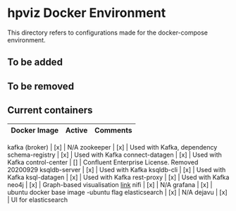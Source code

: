 # hpviz Docker Environment

This directory refers to configurations made for the docker-compose environment.

## To be added

## To be removed

## Current containers

Docker Image | Active | Comments
------------ | -------------| ------------ 

kafka (broker) | [x] | N/A
zookeeper | [x] | Used with Kafka, dependency
schema-registry | [x] | Used with Kafka
connect-datagen | [x] | Used with Kafka
control-center | [] | Confluent Enterprise License. Removed 20200929
ksqldb-server  | [x] | Used with Kafka
ksqldb-cli | [x] | Used with Kafka
ksql-datagen | [x] | Used with Kafka
rest-proxy | [x] | Used with Kafka
neo4j | [x] | Graph-based visualisation [link](neo4j.com/) 
nifi | [x] | N/A
grafana | [x] | ubuntu docker base image -ubuntu flag
elasticsearch | [x] | N/A
dejavu | [x] | UI for elasticsearch